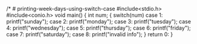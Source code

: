 /* # printing-week-days-using-switch-case
#include<stdio.h>
#include<conio.h>
void main()
{
int num;
{
switch(num)
case 1:
printf("sunday");
case 2:
printf("monday");
case 3:
printf("tuesday");
case 4:
printf("wednesday");
case 5:
printf("thursday");
case 6:
printf("friday");
case 7:
printf("saturday");
case 8:
printf("invalid info");
}
return 0:
}
